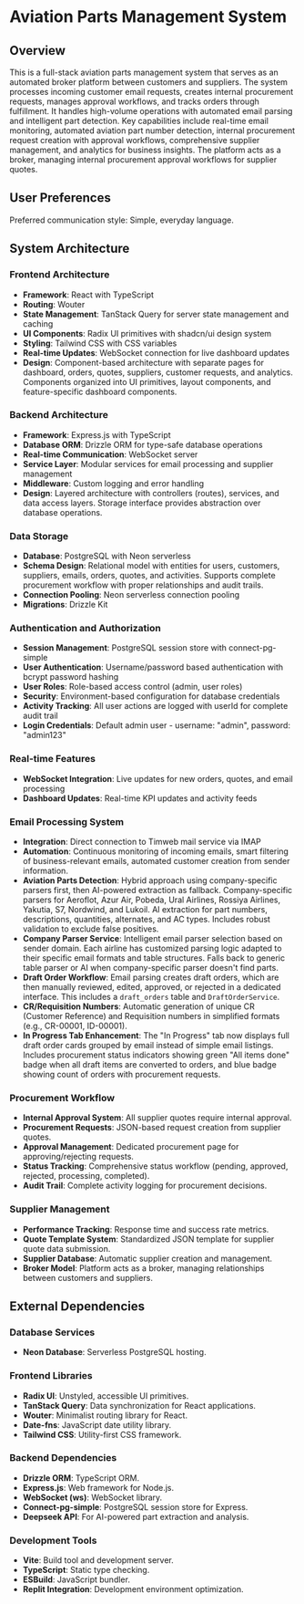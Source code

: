 # Aviation Parts Management System

## Overview

This is a full-stack aviation parts management system that serves as an automated broker platform between customers and suppliers. The system processes incoming customer email requests, creates internal procurement requests, manages approval workflows, and tracks orders through fulfillment. It handles high-volume operations with automated email parsing and intelligent part detection. Key capabilities include real-time email monitoring, automated aviation part number detection, internal procurement request creation with approval workflows, comprehensive supplier management, and analytics for business insights. The platform acts as a broker, managing internal procurement approval workflows for supplier quotes.

## User Preferences

Preferred communication style: Simple, everyday language.

## System Architecture

### Frontend Architecture
- **Framework**: React with TypeScript
- **Routing**: Wouter
- **State Management**: TanStack Query for server state management and caching
- **UI Components**: Radix UI primitives with shadcn/ui design system
- **Styling**: Tailwind CSS with CSS variables
- **Real-time Updates**: WebSocket connection for live dashboard updates
- **Design**: Component-based architecture with separate pages for dashboard, orders, quotes, suppliers, customer requests, and analytics. Components organized into UI primitives, layout components, and feature-specific dashboard components.

### Backend Architecture
- **Framework**: Express.js with TypeScript
- **Database ORM**: Drizzle ORM for type-safe database operations
- **Real-time Communication**: WebSocket server
- **Service Layer**: Modular services for email processing and supplier management
- **Middleware**: Custom logging and error handling
- **Design**: Layered architecture with controllers (routes), services, and data access layers. Storage interface provides abstraction over database operations.

### Data Storage
- **Database**: PostgreSQL with Neon serverless
- **Schema Design**: Relational model with entities for users, customers, suppliers, emails, orders, quotes, and activities. Supports complete procurement workflow with proper relationships and audit trails.
- **Connection Pooling**: Neon serverless connection pooling
- **Migrations**: Drizzle Kit

### Authentication and Authorization
- **Session Management**: PostgreSQL session store with connect-pg-simple
- **User Authentication**: Username/password based authentication with bcrypt password hashing
- **User Roles**: Role-based access control (admin, user roles)
- **Security**: Environment-based configuration for database credentials
- **Activity Tracking**: All user actions are logged with userId for complete audit trail
- **Login Credentials**: Default admin user - username: "admin", password: "admin123"

### Real-time Features
- **WebSocket Integration**: Live updates for new orders, quotes, and email processing
- **Dashboard Updates**: Real-time KPI updates and activity feeds

### Email Processing System
- **Integration**: Direct connection to Timweb mail service via IMAP
- **Automation**: Continuous monitoring of incoming emails, smart filtering of business-relevant emails, automated customer creation from sender information.
- **Aviation Parts Detection**: Hybrid approach using company-specific parsers first, then AI-powered extraction as fallback. Company-specific parsers for Aeroflot, Azur Air, Pobeda, Ural Airlines, Rossiya Airlines, Yakutia, S7, Nordwind, and Lukoil. AI extraction for part numbers, descriptions, quantities, alternates, and AC types. Includes robust validation to exclude false positives.
- **Company Parser Service**: Intelligent email parser selection based on sender domain. Each airline has customized parsing logic adapted to their specific email formats and table structures. Falls back to generic table parser or AI when company-specific parser doesn't find parts.
- **Draft Order Workflow**: Email parsing creates draft orders, which are then manually reviewed, edited, approved, or rejected in a dedicated interface. This includes a `draft_orders` table and `DraftOrderService`.
- **CR/Requisition Numbers**: Automatic generation of unique CR (Customer Reference) and Requisition numbers in simplified formats (e.g., CR-00001, ID-00001).
- **In Progress Tab Enhancement**: The "In Progress" tab now displays full draft order cards grouped by email instead of simple email listings. Includes procurement status indicators showing green "All items done" badge when all draft items are converted to orders, and blue badge showing count of orders with procurement requests.

### Procurement Workflow
- **Internal Approval System**: All supplier quotes require internal approval.
- **Procurement Requests**: JSON-based request creation from supplier quotes.
- **Approval Management**: Dedicated procurement page for approving/rejecting requests.
- **Status Tracking**: Comprehensive status workflow (pending, approved, rejected, processing, completed).
- **Audit Trail**: Complete activity logging for procurement decisions.

### Supplier Management
- **Performance Tracking**: Response time and success rate metrics.
- **Quote Template System**: Standardized JSON template for supplier quote data submission.
- **Supplier Database**: Automatic supplier creation and management.
- **Broker Model**: Platform acts as a broker, managing relationships between customers and suppliers.

## External Dependencies

### Database Services
- **Neon Database**: Serverless PostgreSQL hosting.

### Frontend Libraries
- **Radix UI**: Unstyled, accessible UI primitives.
- **TanStack Query**: Data synchronization for React applications.
- **Wouter**: Minimalist routing library for React.
- **Date-fns**: JavaScript date utility library.
- **Tailwind CSS**: Utility-first CSS framework.

### Backend Dependencies
- **Drizzle ORM**: TypeScript ORM.
- **Express.js**: Web framework for Node.js.
- **WebSocket (ws)**: WebSocket library.
- **Connect-pg-simple**: PostgreSQL session store for Express.
- **Deepseek API**: For AI-powered part extraction and analysis.

### Development Tools
- **Vite**: Build tool and development server.
- **TypeScript**: Static type checking.
- **ESBuild**: JavaScript bundler.
- **Replit Integration**: Development environment optimization.